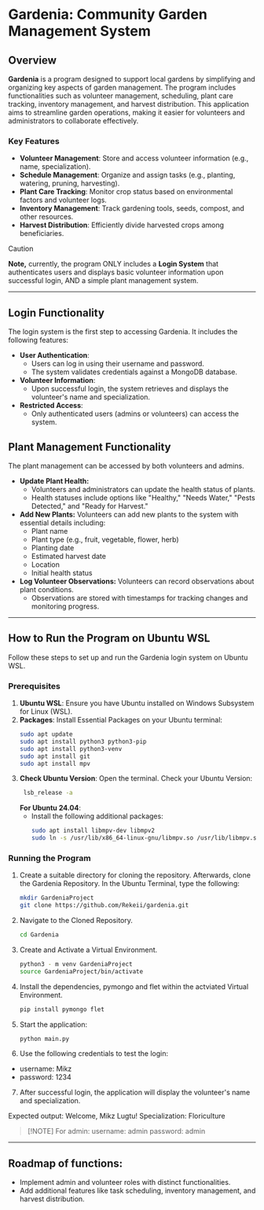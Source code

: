 # Gardenia: Community Garden Management System


## Overview

**Gardenia** is a program designed to support local gardens by simplifying and organizing key aspects of garden management. The program includes functionalities such as volunteer management, scheduling, plant care tracking, inventory management, and harvest distribution. This application aims to streamline garden operations, making it easier for volunteers and administrators to collaborate effectively.

### Key Features
- **Volunteer Management**: Store and access volunteer information (e.g., name, specialization).
- **Schedule Management**: Organize and assign tasks (e.g., planting, watering, pruning, harvesting).
- **Plant Care Tracking**: Monitor crop status based on environmental factors and volunteer logs.
- **Inventory Management**: Track gardening tools, seeds, compost, and other resources.
- **Harvest Distribution**: Efficiently divide harvested crops among beneficiaries.

> [!CAUTION] 
> **Note,** currently, the program ONLY includes a **Login System** that authenticates users and displays basic volunteer information upon successful login, AND a simple plant management system.

---

## Login Functionality

The login system is the first step to accessing Gardenia. It includes the following features:

- **User Authentication**:
  - Users can log in using their username and password.
  - The system validates credentials against a MongoDB database.
- **Volunteer Information**:
  - Upon successful login, the system retrieves and displays the volunteer's name and specialization.
- **Restricted Access**:
  - Only authenticated users (admins or volunteers) can access the system.

## Plant Management Functionality

The plant management can be accessed by both volunteers and admins.

- **Update Plant Health:**
  - Volunteers and administrators can update the health status of plants.
  - Health statuses include options like "Healthy," "Needs Water," "Pests Detected," and "Ready for Harvest."
- **Add New Plants:**
Volunteers can add new plants to the system with essential details including:
  - Plant name
  - Plant type (e.g., fruit, vegetable, flower, herb)
  - Planting date
  - Estimated harvest date
  - Location
  - Initial health status
- **Log Volunteer Observations:**
Volunteers can record observations about plant conditions.
  - Observations are stored with timestamps for tracking changes and monitoring progress.

---

## How to Run the Program on Ubuntu WSL

Follow these steps to set up and run the Gardenia login system on Ubuntu WSL.

### Prerequisites

1. **Ubuntu WSL**: Ensure you have Ubuntu installed on Windows Subsystem for Linux (WSL).
2. **Packages**: Install Essential Packages on your Ubuntu terminal:
   ```bash
   sudo apt update
   sudo apt install python3 python3-pip
   sudo apt install python3-venv
   sudo apt install git
   sudo apt install mpv
   ```
3. **Check Ubuntu Version**: Open the terminal. Check your Ubuntu Version:
   ```bash
    lsb_release -a
   ```
    **For Ubuntu 24.04**:
    - Install the following additional packages:
      ``` bash
      sudo apt install libmpv-dev libmpv2
      sudo ln -s /usr/lib/x86_64-linux-gnu/libmpv.so /usr/lib/libmpv.so.1
      ```
   
### Running the Program
1. Create a suitable directory for cloning the repository. Afterwards, clone the Gardenia Repository. In the Ubuntu Terminal, type the following:
   ```bash
   mkdir GardeniaProject
   git clone https://github.com/Rekeii/gardenia.git
   ```
2. Navigate to the Cloned Repository. 
   ```bash
   cd Gardenia
   ```
3. Create and Activate a Virtual Environment.
   ```bash
   python3 - m venv GardeniaProject
   source GardeniaProject/bin/activate
   ```
4. Install the dependencies, pymongo and flet within the actviated Virtual Environment.
   ```bash
   pip install pymongo flet
   ```
5. Start the application:
   ```bash
   python main.py
   ```
6. Use the following credentials to test the login:
  - username: Mikz
  - password: 1234
7. After successful login, the application will display the volunteer's name and specialization.

Expected output:
Welcome, Mikz Lugtu!
Specialization: Floriculture


> [!NOTE] For admin:
> username: admin
> password: admin



---

## Roadmap of functions:
- Implement admin and volunteer roles with distinct functionalities.
- Add additional features like task scheduling, inventory management, and harvest distribution.

